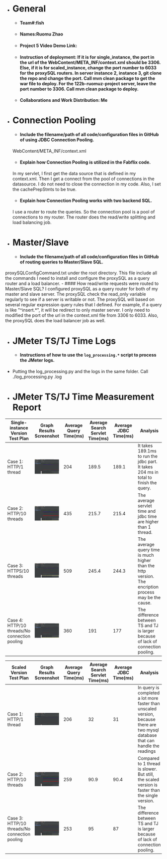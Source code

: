 - # General
    - #### Team#:fish
    
    - #### Names:Ruomu Zhao
    
    - #### Project 5 Video Demo Link:

    - #### Instruction of deployment:  If it is for single_instance, the port in the url of the WebContent/META_INF/context.xml should be 3306. Else, if it is for scaled_instance, change the port number to 6033 for the proxySQL routers. In server instance 2, instance 3, git clone the repo and change the port. Call mvn clean package to get the war file to deploy. For the 122b-ruomuz-project server, leave the port number to 3306. Call mvn clean package to deploy.

    - #### Collaborations and Work Distribution: Me


- # Connection Pooling
    - #### Include the filename/path of all code/configuration files in GitHub of using JDBC Connection Pooling.
    WebContent/META_INF/context.xml
    - #### Explain how Connection Pooling is utilized in the Fabflix code.
    In my servlet, I first get the data source that is defined in my context.xml. Then I get a connect from the pool of connections in the datasource. I do not need to close the connection in my code. Also, I set the cachePrepStmts to be true.
    - #### Explain how Connection Pooling works with two backend SQL.
    I use a router to route the queries. So the connection pool is a pool of connections to my router. The router does the read/write splitting and load balancing job.

- # Master/Slave
    - #### Include the filename/path of all code/configuration files in GitHub of routing queries to Master/Slave SQL.
proxySQLConfigCommand.txt under the root directory. This file include all the commands I need to install and configure the proxySQL as a query router and a load balancer.
    - #### How read/write requests were routed to Master/Slave SQL?
    I configured proxySQL as a query router for both of my master and slave server. The proxySQL check the read_only variable regularly to see if a server is writable or not. The proxySQL will based on several regular expression query rules that I defined. For example, if a query is like "^insert.*", it will be redirect to only master server. I only need to modified the port of the url in the context.xml file from 3306 to 6033. Also, the proxySQL does the load balancer job as well.


- # JMeter TS/TJ Time Logs
    - #### Instructions of how to use the `log_processing.*` script to process the JMeter logs.
 - Putting the log_processing.py and the logs in the same folder. Call ./log_processing.py <filename>.log

- # JMeter TS/TJ Time Measurement Report

| **Single-instance Version Test Plan**          | **Graph Results Screenshot** | **Average Query Time(ms)** | **Average Search Servlet Time(ms)** | **Average JDBC Time(ms)** | **Analysis** |
|------------------------------------------------|------------------------------|----------------------------|-------------------------------------|---------------------------|--------------|
| Case 1: HTTP/1 thread                          | ![](screen/single_instance_http_1.png)   | 204                         | 189.5                                  | 189.1                        | It takes 189.1ms to run the jdbc part. It takes 204 ms in total to finish the query.           |
| Case 2: HTTP/10 threads                        | ![](screen/single_instance_http_10.png)   | 435                         | 215.7                                  | 215.4                        | The average servlet time and jdbc time are higher than 1 thread.             |
| Case 3: HTTPS/10 threads                       | ![](screen/single_instance_https_10.png)   | 509                         | 245.4                                  | 244.3                        | The average query time is much higher than the http version. The encription process may be the cause.           |
| Case 4: HTTP/10 threads/No connection pooling  | ![](screen/single_instance_http_no_CP_10.png)   | 360                         | 191                                  | 177                        | The difference between TS and TJ is larger because of lack of connection pooling.           |

| **Scaled Version Test Plan**                   | **Graph Results Screenshot** | **Average Query Time(ms)** | **Average Search Servlet Time(ms)** | **Average JDBC Time(ms)** | **Analysis** |
|------------------------------------------------|------------------------------|----------------------------|-------------------------------------|---------------------------|--------------|
| Case 1: HTTP/1 thread                          | ![](screen/scaled_instance_http_1.png)   | 206                         | 32                                  | 31                        | In query is completed a lot more faster than unscaled version, because there are two mysql database that can handle the readings           |
| Case 2: HTTP/10 threads                        | ![](screen/scaled_instance_http_no_CP_10.png)   | 259                         | 90.9                                  | 90.4                        |     Compared to 1 thread is slower. But still, the scaled version is faster than the single version.       |
| Case 3: HTTP/10 threads/No connection pooling  | ![](screen/scaled_instance_http_10.png)   | 253                         | 95                                 | 87                        |    The difference between TS and TJ is larger because of lack of connection pooling.        |
